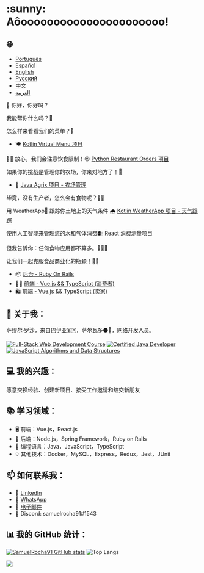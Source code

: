 <h1>:sunny: Aôoooooooooooooooooooooo! </h1>

<h2>🌐</h2>
<ul>
  <li><a href="https://github.com/SamuelRocha91/SamuelRocha91/blob/main/README.md" target="_blank">Português</a></li>
  <li><a href="https://github.com/SamuelRocha91/SamuelRocha91/blob/main/README_SP.MD" target="_blank">Español</a></li>
  <li><a href="https://github.com/SamuelRocha91/SamuelRocha91/blob/main/README_EN.MD" target="_blank">English</a></li>
  <li><a href="https://github.com/SamuelRocha91/SamuelRocha91/blob/main/README_язык.md" target="_blank">Русский</a></li>
  <li><a href="https://github.com/SamuelRocha91/SamuelRocha91/blob/main/README_华语.md" target="_blank">中文</a></li>
  <li><a href="https://github.com/SamuelRocha91/SamuelRocha91/blob/main/README_ar.md" target="_blank">العربية</a></li>
</ul>

👋 你好，你好吗？

<div>
  <p>我能帮你什么吗？🥰</p>
  <p>怎么样来看看我们的菜单？🧾</p>
  <ul>
    <li>
      🍽️ <a href="https://github.com/SamuelRocha91/kotlinVirtualMenu/blob/main/README_ch.md" target="_blank">Kotlin Virtual Menu 项目</a>
    </li>
  </ul>
  <p>
    👩‍🍳 放心，我们会注意饮食限制！😉
      <a href="https://github.com/SamuelRocha91/restaurantOrders/blob/main/README_ch.md" target="_blank">Python Restaurant Orders 项目</a>
  </p>
</div>

<p>如果你的挑战是管理你的农场，你来对地方了！🎯</p>
<ul>
  <li>🌾 <a href="https://github.com/SamuelRocha91/Agrix/blob/main/README_ch.md" target="_blank">Java Agrix 项目 - 农场管理</a></li>
</ul>
<p>毕竟，没有生产者，怎么会有食物呢？🤔👀</p>

<p>用 WeatherApp📱 跟踪你土地上的天气条件 🌧️ <a href="https://github.com/SamuelRocha91/kotlinWeatherApp/blob/main/README_ch.md" target="_blank">Kotlin WeatherApp 项目 - 天气跟踪</a></p>

<p>使用人工智能来管理您的水和气体消费🛢️💧 <a href="https://github.com/SamuelRocha91/precisionReactApplication/blob/main/README_ch.md" target="_blank">React 消费测量项目</a></p>

<p>但我告诉你：任何食物应用都不算多。🤪🚀🤷 </p>
<p>让我们一起克服食品商业化的瓶颈！💯🥗</p>
<ul>
  <li>📦 <a href="https://github.com/SamuelRocha91/delivery_back/blob/main/README_ch.md" target="_blank">后台 - Ruby On Rails</a></li>
  <li>👨‍💻 <a href="https://github.com/SamuelRocha91/consumy/blob/main/README_ch.md" target="_blank">前端 - Vue.js && TypeScript (消费者)</a></li>
  <li>🛍️ <a href="https://github.com/SamuelRocha91/seller_application/blob/main/README_ch.md" target="_blank">前端 - Vue.js && TypeScript (卖家)</a></li>
</ul>

<h2>🧑 关于我：</h2>
<p>萨缪尔·罗沙，来自巴伊亚🇧🇷，萨尔瓦多⚫🔴，网络开发人员。</p>

[![Full-Stack Web Development Course](https://img.shields.io/badge/-Certified_Web_Developer-blue?style=flat&logo=google-chrome&logoColor=white)](https://www.credential.net/ad5e0984-fa07-41b0-a50b-51cb25fd0010#gs.ffccza)
[![Certified Java Developer](https://img.shields.io/badge/-Certified_Java_Developer-red?style=flat&logo=java&logoColor=white)](https://www.credential.net/b0eedfe8-4280-4cc4-b832-49f1d9426664#gs.ffcj0a)
[![JavaScript Algorithms and Data Structures](https://img.shields.io/badge/-JavaScript_Algorithms_and_Data_Structures-yellow?style=flat&logo=javascript&logoColor=white)](https://www.freecodecamp.org/certification/Sam_sr91/javascript-algorithms-and-data-structures)

<h2>💻 我的兴趣：</h2>
<p>愿意交换经验、创建新项目、接受工作邀请和结交新朋友</p>

<h2>📚 学习领域：</h2>
<ul>
  <li>🖥️ 前端：Vue.js，React.js</li>
  <li>📡 后端：Node.js，Spring Framework，Ruby on Rails</li>
  <li>📖 编程语言：Java，JavaScript，TypeScript</li>
  <li>💡 其他技术：Docker，MySQL，Express，Redux，Jest，JUnit</li>
</ul>

<h2>📫 如何联系我：</h2>
<ul>
  <li>💼 <a href="https://www.linkedin.com/in/samuel-rocha-88278224a/" target="_blank">LinkedIn</a></li>
  <li>📱 <a href="https://wa.me/71992594946" target="_blank">WhatsApp</a></li>
  <li>📧 <a href="mailto:samuel_sr@hotmail.com.br">电子邮件</a></li>
  <li>💬 Discord: samuelrocha91#1543</li>
</ul>

<h2>📊 我的 GitHub 统计：</h2>

[![SamuelRocha91 GitHub stats](https://github-readme-stats.vercel.app/api?username=SamuelRocha91)](https://github.com/SamuelRocha91/github-readme-stats)
![Top Langs](https://github-readme-stats.vercel.app/api/top-langs/?username=SamuelRocha91&langs_count=8&layout=compact)

![](https://api.visitorbadge.io/api/VisitorHit?user=SamuelRocha91&repo=SamuelRocha91-visitors-badge&countColor=%237B1E7A)

